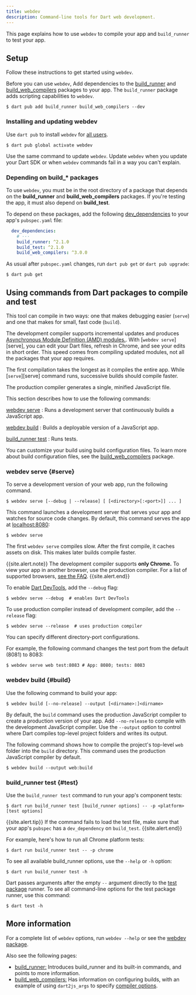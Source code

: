 ```yaml
---
title: webdev
description: Command-line tools for Dart web development.
---
```

<!--?code-excerpt path-base="examples/ng/doc"?-->

This page explains how to use `webdev` to compile your app and
`build_runner` to test your app.

## Setup

Follow these instructions to get started using `webdev`.

Before you can use `webdev`, Add dependencies to the [build_runner][] 
and [build_web_compilers][] packages to your app. The `build_runner`
package adds scripting capabilities to `webdev`.

```terminal
$ dart pub add build_runner build_web_compilers --dev
```

### Installing and updating webdev

Use `dart pub` to install `webdev` for [all users][].

```terminal
$ dart pub global activate webdev
```

Use the same command to update `webdev`. 
Update `webdev` when you update your Dart SDK or when `webdev` commands fail in a way you can't explain.

[all users]: /tools/pub/cmd/pub-global


### Depending on build_* packages

To use `webdev`, you must be in the root directory of a package that
depends on the **build_runner** and **build_web_compilers** packages.
If you're testing the app, it must also depend on **build_test**.

To depend on these packages, add the following [dev_dependencies][] to
your app's `pubspec.yaml` file:

<!--?code-excerpt "quickstart/pubspec.yaml (build dependencies)"?-->
```yaml
  dev_dependencies:
    # ···
    build_runner: ^2.1.0
    build_test: ^2.1.0
    build_web_compilers: ^3.0.0
```

As usual after `pubspec.yaml` changes, run `dart pub get` or 
`dart pub upgrade`:

```terminal
$ dart pub get
```

## Using commands from Dart packages to compile and test

This tool can compile in two ways: one that makes debugging easier
(`serve`) and one that makes for small, fast code (`build`).

The development compiler supports incremental updates and produces
[Asynchronous Module Definition (AMD) modules.](https://github.com/amdjs/amdjs-api/blob/master/AMD.md#amd).
With [`webdev serve`][serve], you can edit your Dart files, refresh in
Chrome, and see your edits in short order. This speed comes from
compiling updated modules, not all the packages that your app requires.

The first compilation takes the longest as it compiles the entire app.
While [`serve`][serve] command runs, successive builds should compile
faster.

The production compiler generates a single, minified JavaScript file.

This section describes how to use the following commands:

[webdev serve](#serve)
: Runs a development server that continuously builds a JavaScript app.

[webdev build](#build)
: Builds a deployable version of a JavaScript app.

[build_runner test](#test)
: Runs tests.

You can customize your build using build configuration files. 
To learn more about build configuration files, see the 
[build_web_compilers][] package.

### webdev serve {#serve}

To serve a development version of your web app, run the following
command.

```terminal
$ webdev serve [--debug | --release] [ [<directory>[:<port>]] ... ]
```

This command launches a development server that serves your app and
watches for source code changes. By default, this command serves the
 app at [localhost:8080](localhost:8080):

```terminal
$ webdev serve
```

The first `webdev serve` compiles slow. After the first compile, it caches
assets on disk. This makes later builds compile faster.

{{site.alert.note}}
  The development compiler supports **only Chrome.**
  To view your app in another browser,
  use the production compiler.
  For a list of supported browsers, [see the FAQ][supported browsers].
{{site.alert.end}}

To enable [Dart DevTools][], add the `--debug` flag:

```terminal
$ webdev serve --debug  # enables Dart DevTools
```

To use production compiler instead of development compiler, add the `--release` flag:

```terminal
$ webdev serve --release  # uses production compiler
```

You can specify different directory-port configurations. 

For example, the following command changes the test port from the
default (8081) to 8083:

```terminal
$ webdev serve web test:8083 # App: 8080; tests: 8083
```

### webdev build {#build}

Use the following command to build your app:

```terminal
$ webdev build [--no-release] --output [<dirname>:]<dirname>
```

By default, the `build` command uses the production JavaScript compiler to create a production version of your app. Add `--no-release` to compile with the development JavaScript compiler. Use the `--output` option to control where Dart compiles top-level project folders and writes its output.

The following command shows how to compile the project's top-level
`web` folder into the `build` directory. This command uses the
production JavaScript compiler by default.

```terminal
$ webdev build --output web:build
```


### build_runner test {#test}

Use the `build_runner test` command to run your app's component tests:

```
$ dart run build_runner test [build_runner options] -- -p <platform> [test options]
```

{{site.alert.tip}}
  If the command fails to load the test file,
  make sure that your app's `pubspec` has a `dev_dependency` on `build_test`.
{{site.alert.end}}

For example, here's how to run all Chrome platform tests:

```terminal
$ dart run build_runner test -- -p chrome
```

To see all available build_runner options, use the `--help` or `-h` option:

```terminal
$ dart run build_runner test -h
```

Dart passes arguments after the empty `--` argument directly to the
[test package][] runner. To see all command-line options for the
test package runner, use this command:

```terminal
$ dart test -h
```


## More information

For a complete list of `webdev` options, run `webdev --help` or see the
[webdev package][webdev].

Also see the following pages:

* [build_runner:][build_runner]
  Introduces build_runner and its built-in commands,
  and points to more information.
* [build_web_compilers:][build_web_compilers]
  Has information on configuring builds,
  with an example of using `dart2js_args` to specify
  [compiler options](/tools/dart-compile#js).

[build_runner]: /tools/build_runner
[build_runner test]: #test
[build_web_compilers]: {{site.pub-pkg}}/build_web_compilers
[Dart DevTools]: /tools/dart-devtools
[dev_dependencies]: /tools/pub/dependencies#dev-dependencies
[PATH]: /tools/pub/cmd/pub-global#running-a-script-from-your-path
[supported browsers]: /faq#q-what-browsers-do-you-support-as-javascript-compilation-targets
[test package]: {{site.pub-pkg}}/test
[webdev]: {{site.pub-pkg}}/webdev
